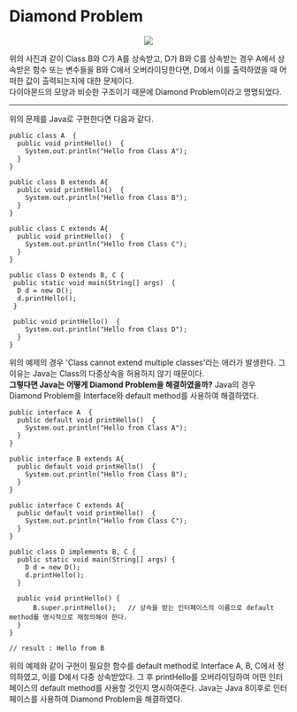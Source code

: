 # Diamond Problem
<div align="center">
<img src="https://user-images.githubusercontent.com/59163429/143033489-40d00dfa-c65a-4382-ab1f-af3ea70a8f05.png"/>
</div>

위의 사진과 같이 Class B와 C가 A를 상속받고, D가 B와 C를 상속받는 경우 A에서 상속받은 함수 또는 변수들을 B와 C에서 오버라이딩한다면, 
D에서 이를 출력하였을 때 어떠한 값이 출력되는지에 대한 문제이다.   
다이아몬드의 모양과 비슷한 구조이기 때문에 Diamond Problem이라고 명명되었다.   

---

위의 문제를 Java로 구현한다면 다음과 같다.
```
public class A  {
  public void printHello()  {
    System.out.println("Hello from Class A");
  }
}

public class B extends A{
  public void printHello()  {
    System.out.println("Hello from Class B");
  }
}

public class C extends A{
  public void printHello()  {
    System.out.println("Hello from Class C");
  }
}

public class D extends B, C {
 public static void main(String[] args)  {
  D d = new D();
  d.printHello();
 }

 public void printHello()  {
    System.out.println("Hello from Class D");
  }
}
```

위의 예제의 경우 'Class cannot extend multiple classes'라는 에러가 발생한다. 그 이유는 Java는 Class의 다중상속을 허용하지 않기 때문이다.    
**그렇다면 Java는 어떻게 Diamond Problem을 해결하였을까?**
Java의 경우 Diamond Problem을 Interface와 default method를 사용하여 해결하였다.
```
public interface A  {
  public default void printHello()  {
    System.out.println("Hello from Class A");
  }
}

public interface B extends A{
  public default void printHello()  {
    System.out.println("Hello from Class B");
  }
}

public interface C extends A{
  public default void printHello()  {
    System.out.println("Hello from Class C");
  }
}

public class D implements B, C {
  public static void main(String[] args) {
    D d = new D();
    d.printHello();
  }

  public void printHello() {
      B.super.printHello();   // 상속을 받는 인터페이스의 이름으로 default method를 명시적으로 재정의해야 한다.
  }
}

// result : Hello from B
```
위의 예제와 같이 구현이 필요한 함수를 default method로 Interface A, B, C에서 정의하였고, 이를 D에서 다중 상속받았다.
그 후 printHello를 오버라이딩하여 어떤 인터페이스의 default method를 사용할 것인지 명시하여준다.
Java는 Java 8이후로 인터페이스를 사용하여 Diamond Problem을 해결하였다.
